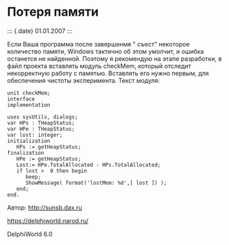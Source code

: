 Потеря памяти
=============

::: {.date}
01.01.2007
:::

Если Ваша программа после завершенмя \" съест\" некоторое количество
памяти, Windows тактично об этом умолчит, и ошибка останется не
найденной. Поэтому я рекомендую на этапе разработки, в файл проекта
вставлять модуль checkMem, который отследит некорректную работу с
памятью. Вставлять его нужно первым, для обеспечения чистоты
эксперимента. Текст модуля:

    unit checkMem;                     
    interface
    implementation
     
    uses sysUtils, dialogs;
    var HPs : THeapStatus;
    var HPe : THeapStatus;
    var lost: integer;
    initialization
       HPs := getHeapStatus;
    finalization
       HPe := getHeapStatus;
       Lost:= HPe.TotalAllocated - HPs.TotalAllocated;
       if lost >  0 then begin
          beep;
          ShowMessage( format('lostMem: %d',[ lost ]) );
       end;
    end.
     
     

Автор: http://sunsb.dax.ru

<https://delphiworld.narod.ru/>

DelphiWorld 6.0
